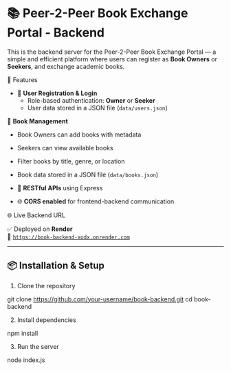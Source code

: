 # 📚 Peer-2-Peer Book Exchange Portal - Backend

This is the backend server for the Peer-2-Peer Book Exchange Portal — a simple and efficient platform where users can register as **Book Owners** or **Seekers**, and exchange academic books.


🚀 Features

- 👥 **User Registration & Login**
  - Role-based authentication: **Owner** or **Seeker**
  - User data stored in a JSON file (`data/users.json`)

 📘 **Book Management**
  - Book Owners can add books with metadata
  - Seekers can view available books
  - Filter books by title, genre, or location
  - Book data stored in a JSON file (`data/books.json`)

- 📡 **RESTful APIs** using Express
- 🌐 **CORS enabled** for frontend-backend communication

 🌐 Live Backend URL

✅ Deployed on **Render**  
🔗 [`https://book-backend-xodx.onrender.com`](https://book-backend-xodx.onrender.com)

---

## 📦 Installation & Setup
 1. Clone the repository

git clone https://github.com/your-username/book-backend.git
cd book-backend

2. Install dependencies

npm install

3. Run the server

node index.js
